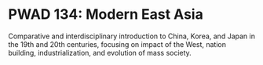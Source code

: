 # PWAD 134: Modern East Asia

Comparative and interdisciplinary introduction to China, Korea, and Japan in the 19th and 20th centuries, focusing on impact of the West, nation building, industrialization, and evolution of mass society.